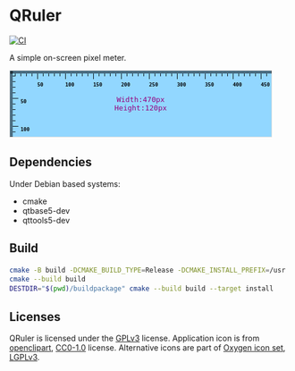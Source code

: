 # QRuler

[![CI][1]](https://github.com/redtide/qruler/actions/workflows/build.yml)

A simple on-screen pixel meter.

![Screenshot](screenshot.png)

## Dependencies

Under Debian based systems:
- cmake
- qtbase5-dev
- qttools5-dev

## Build
```sh
cmake -B build -DCMAKE_BUILD_TYPE=Release -DCMAKE_INSTALL_PREFIX=/usr
cmake --build build
DESTDIR="$(pwd)/buildpackage" cmake --build build --target install
```

## Licenses

QRuler is licensed under the [GPLv3][2] license.
Application icon is from [openclipart][3], [CC0-1.0][4] license.
Alternative icons are part of [Oxygen icon set][5], [LGPLv3][6].


[1]: https://github.com/redtide/qruler/actions/workflows/build.yml/badge.svg
[2]: LICENSE
[3]: https://openclipart.org/
[4]: https://creativecommons.org/publicdomain/zero/1.0/
[5]: https://github.com/KDE/oxygen-icons/
[6]: resources/icons/COPYING
